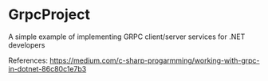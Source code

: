 # GrpcProject
A simple example of implementing GRPC client/server services for .NET developers













References:
https://medium.com/c-sharp-progarmming/working-with-grpc-in-dotnet-86c80c1e7b3
